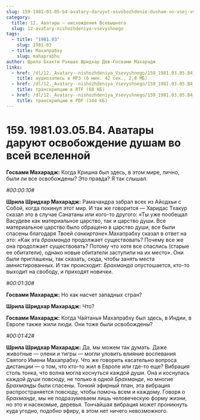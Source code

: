 ```yaml
---
slug: 159-1981-03-05-b4-avatary-daruyut-osvobozhdenie-dusham-vo-vsej-vselennoj
category:
  title: 12. Аватары — нисхождения Всевышнего
  slug: 12-avatary-nishozhdeniya-vsevyshnego
tags:
  - title: "1981.03"
    slug: 1981-03
  - title: Махапрабху
    slug: mahaprabhu
author: Шрила Бхакти Ракшак Шридхар Дев-Госвами Махарадж
links:
  - href: /dl/12._Avatary--nishozhdeniya_Vsevyshnego/159_1981.03.05.B4_SridharMj_Avatary_daruyut_osvobojdeniye_dusham_vo_vsey_vselennoy.mp3
    title: аудиозапись в MP3 (6 мин. 42 сек., 2,8 МБ)
  - href: /dl/12._Avatary--nishozhdeniya_Vsevyshnego/159_1981.03.05.B4_SridharMj_Avatary_daruyut_osvobojdeniye_dusham_vo_vsey_vselennoy.rtf
    title: транскрипцию в RTF (68 КБ)
  - href: /dl/12._Avatary--nishozhdeniya_Vsevyshnego/159_1981.03.05.B4_SridharMj_Avatary_daruyut_osvobojdeniye_dusham_vo_vsey_vselennoy.pdf
    title: транскрипцию в PDF (144 КБ)
---
```


# 159. 1981.03.05.B4. Аватары даруют освобождение душам во всей вселенной

**Госвами Махарадж:** Когда Кришна был здесь, в этом мире, лично, были ли все освобождены? Это правда? Я так слышал.

*#00:00:10#*

**Шрила Шридхар Махарадж:** Рамачандра забрал всех из Айодхьи с Собой, когда покинул этот мир. И так же говорится — Харидас Тхакур сказал это в случае Санатаны или кого-то другого: «Ты уже пообещал Васудеве как материальное царство, так и царство души. Все материальное царство было обращено в царство души, все были спасены благодаря Твоей *санкиртане*».Махапрабху сказал в ответ на это: «Как эта *брахманда* продолжает существовать? Почему все же она продолжает существовать? Потому что хотя все спаслись (старые ее обитатели), однако новые обитатели заступили на их место». Они были приглашены, так сказать, сюда, чтобы занять места амнистированных. И так происходит: *Брахманда* опустошается, кто-то выходит на свободу, и приходят новички.

*#00:01:30#*

**Госвами Махарадж:** Но как насчет западных стран?

**Шрила Шридхар Махарадж:** Что?

**Госвами Махарадж:** Когда Чайтанья Махапрабху был здесь, в Индии, в Европе также жили люди. Они тоже были освобождены?

*#00:01:42#*

**Шрила Шридхар Махарадж:** Да, мы можем так думать. Даже животные — олени и тигры — могли уловить влияние воспевания Святого Имени Махапрабху. Что же говорить касательно вопроса дистанции — о том, что кто-то жил в Европе или где-то еще? Вибрация столь тонка, что волна могла коснуться каждой души. Она и коснулась каждой души повсюду, не только в одной *Брахманде*, но многие *Брахманды* были спасены. Тонкий эфирный план, эта вибрация распространяется повсюду, чтобы помочь всем и каждому. Говоря о *Брахманде*, мы не подразумеваем лишь человеческую форму жизни, но это и насекомые, деревья. Тончайшая вибрация может проникнуть куда угодно, подобно эфиру, в этом нет ничего невозможного.

